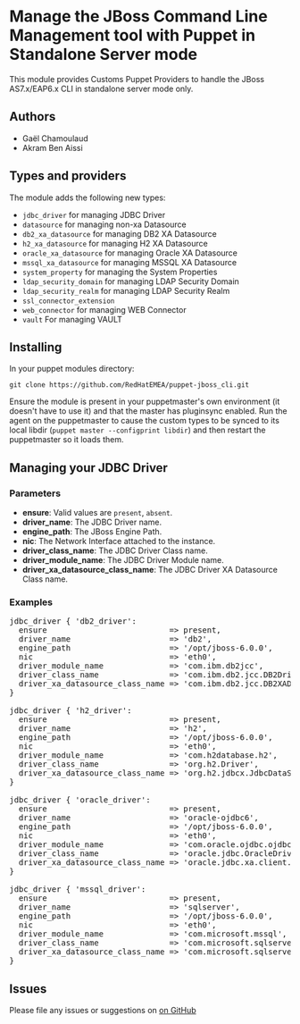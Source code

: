 # Manage the JBoss Command Line Management tool with Puppet in Standalone Server mode

This module provides Customs Puppet Providers to handle the JBoss AS7.x/EAP6.x
CLI in standalone server mode only.

## Authors
* Gaël Chamoulaud <gael at redhat dot com>
* Akram Ben Aissi <akram at redhat dot com>

## Types and providers

The module adds the following new types:

* `jdbc_driver` for managing JDBC Driver
* `datasource` for managing non-xa Datasource
* `db2_xa_datasource` for managing DB2 XA Datasource
* `h2_xa_datasource` for managing H2 XA Datasource
* `oracle_xa_datasource` for managing Oracle XA Datasource
* `mssql_xa_datasource` for managing MSSQL XA Datasource
* `system_property` for managing the System Properties
* `ldap_security_domain` for managing LDAP Security Domain
* `ldap_security_realm` for managing LDAP Security Realm
* `ssl_connector_extension`
* `web_connector` for managing WEB Connector
* `vault` For managing VAULT

## Installing

In your puppet modules directory:

    git clone https://github.com/RedHatEMEA/puppet-jboss_cli.git

Ensure the module is present in your puppetmaster's own environment (it doesn't
have to use it) and that the master has pluginsync enabled.  Run the agent on
the puppetmaster to cause the custom types to be synced to its local libdir
(`puppet master --configprint libdir`) and then restart the puppetmaster so it
loads them.

## Managing your JDBC Driver

### Parameters

- **ensure**: Valid values are `present`, `absent`.
- **driver_name**: The JDBC Driver name.
- **engine_path**: The JBoss Engine Path.
- **nic**: The Network Interface attached to the instance.
- **driver_class_name**: The JDBC Driver Class name.
- **driver_module_name**: The JDBC Driver Module name.
- **driver_xa_datasource_class_name**: The JDBC Driver XA Datasource Class name.

### Examples

<pre>
jdbc_driver { 'db2_driver':
  ensure                          => present,
  driver_name                     => 'db2',
  engine_path                     => '/opt/jboss-6.0.0',
  nic                             => 'eth0',
  driver_module_name              => 'com.ibm.db2jcc',
  driver_class_name               => 'com.ibm.db2.jcc.DB2Driver',
  driver_xa_datasource_class_name => 'com.ibm.db2.jcc.DB2XADataSource',
}

jdbc_driver { 'h2_driver':
  ensure                          => present,
  driver_name                     => 'h2',
  engine_path                     => '/opt/jboss-6.0.0',
  nic                             => 'eth0',
  driver_module_name              => 'com.h2database.h2',
  driver_class_name               => 'org.h2.Driver',
  driver_xa_datasource_class_name => 'org.h2.jdbcx.JdbcDataSource',
}

jdbc_driver { 'oracle_driver':
  ensure                          => present,
  driver_name                     => 'oracle-ojdbc6',
  engine_path                     => '/opt/jboss-6.0.0',
  nic                             => 'eth0',
  driver_module_name              => 'com.oracle.ojdbc.ojdbc6',
  driver_class_name               => 'oracle.jdbc.OracleDriver',
  driver_xa_datasource_class_name => 'oracle.jdbc.xa.client.OracleXADataSource',
}

jdbc_driver { 'mssql_driver':
  ensure                          => present,
  driver_name                     => 'sqlserver',
  engine_path                     => '/opt/jboss-6.0.0',
  nic                             => 'eth0',
  driver_module_name              => 'com.microsoft.mssql',
  driver_class_name               => 'com.microsoft.sqlserver.jdbc.SQLServerDriver',
  driver_xa_datasource_class_name => 'com.microsoft.sqlserver.jdbc.SQLServerXADataSource',
}
</pre>


## Issues

Please file any issues or suggestions on [on GitHub](https://github.com/RedHatEMEA/puppet-jboss_cli/issues)
